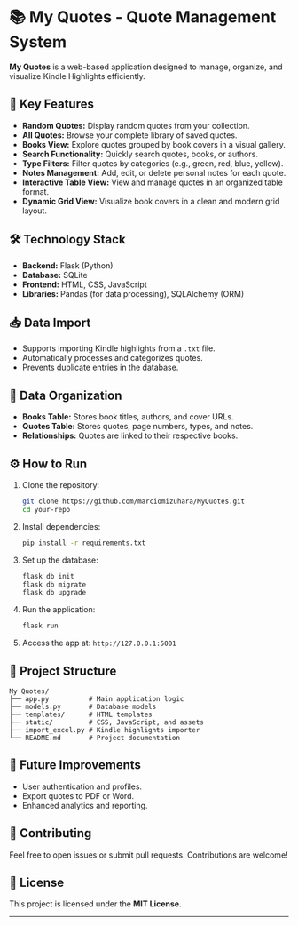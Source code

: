 # 📚 My Quotes - Quote Management System

**My Quotes** is a web-based application designed to manage, organize, and visualize Kindle Highlights efficiently.

## 🚀 Key Features

- **Random Quotes:** Display random quotes from your collection.
- **All Quotes:** Browse your complete library of saved quotes.
- **Books View:** Explore quotes grouped by book covers in a visual gallery.
- **Search Functionality:** Quickly search quotes, books, or authors.
- **Type Filters:** Filter quotes by categories (e.g., green, red, blue, yellow).
- **Notes Management:** Add, edit, or delete personal notes for each quote.
- **Interactive Table View:** View and manage quotes in an organized table format.
- **Dynamic Grid View:** Visualize book covers in a clean and modern grid layout.

## 🛠️ Technology Stack

- **Backend:** Flask (Python)
- **Database:** SQLite
- **Frontend:** HTML, CSS, JavaScript
- **Libraries:** Pandas (for data processing), SQLAlchemy (ORM)

## 📥 Data Import

- Supports importing Kindle highlights from a `.txt` file.
- Automatically processes and categorizes quotes.
- Prevents duplicate entries in the database.

## 💾 Data Organization

- **Books Table:** Stores book titles, authors, and cover URLs.
- **Quotes Table:** Stores quotes, page numbers, types, and notes.
- **Relationships:** Quotes are linked to their respective books.

## ⚙️ How to Run

1. Clone the repository:
   ```bash
   git clone https://github.com/marciomizuhara/MyQuotes.git
   cd your-repo
   ```
2. Install dependencies:
   ```bash
   pip install -r requirements.txt
   ```
3. Set up the database:
   ```bash
   flask db init
   flask db migrate
   flask db upgrade
   ```
4. Run the application:
   ```bash
   flask run
   ```
5. Access the app at: `http://127.0.0.1:5001`

## 📂 Project Structure
```
My Quotes/
├── app.py          # Main application logic
├── models.py       # Database models
├── templates/      # HTML templates
├── static/         # CSS, JavaScript, and assets
├── import_excel.py # Kindle highlights importer
└── README.md       # Project documentation
```

## 🌟 Future Improvements

- User authentication and profiles.
- Export quotes to PDF or Word.
- Enhanced analytics and reporting.

## 🤝 Contributing

Feel free to open issues or submit pull requests. Contributions are welcome!

## 📄 License

This project is licensed under the **MIT License**.

---




